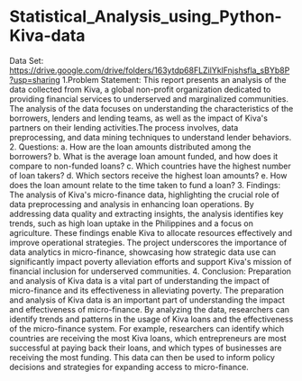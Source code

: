 # Statistical_Analysis_using_Python-Kiva-data
 Data Set: https://drive.google.com/drive/folders/163ytdp68FLZilYklFnjshsfla_sBYb8P?usp=sharing
1.Problem Statement:
This report presents an analysis of the data collected from Kiva, a global non-profit organization
dedicated to providing financial services to underserved and marginalized communities. The
analysis of the data focuses on understanding the characteristics of the borrowers, lenders and
lending teams, as well as the impact of Kiva's partners on their lending activities.The process
involves, data preprocessing, and data mining techniques to understand lender behaviors.
2. Questions:
a. How are the loan amounts distributed among the borrowers?
b. What is the average loan amount funded, and how does it compare to non-funded loans?
c. Which countries have the highest number of loan takers?
d. Which sectors receive the highest loan amounts?
e. How does the loan amount relate to the time taken to fund a loan?
3. Findings:
The analysis of Kiva's micro-finance data, highlighting the crucial role of data preprocessing and analysis in enhancing loan operations. By addressing data quality and extracting insights, the analysis identifies key trends, such as high loan uptake in the Philippines and a focus on agriculture. These findings enable Kiva to allocate resources effectively and improve operational strategies. The project underscores the importance of data analytics in micro-finance, showcasing how strategic data use can significantly impact poverty alleviation efforts and support Kiva's mission of financial inclusion for underserved communities.
4. Conclusion:
Preparation and analysis of Kiva data is a vital part of understanding the impact of micro-finance and its effectiveness in alleviating poverty. The preparation and analysis of Kiva data is an important part of understanding the impact and effectiveness of micro-finance. By analyzing the data, researchers can identify trends and patterns in the usage of Kiva loans and the effectiveness of the micro-finance system. For example, researchers can identify which countries are receiving the most Kiva loans, which entrepreneurs are most successful at paying back their loans, and which types of businesses are receiving the most funding. This data can then be used to inform policy decisions and strategies for expanding access to micro-finance.
